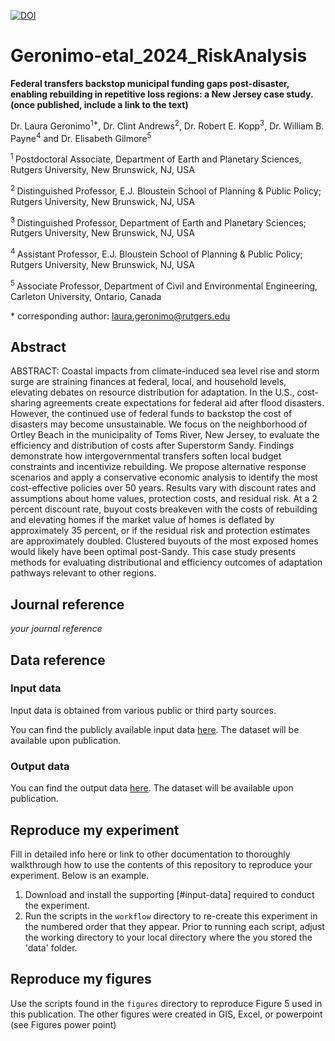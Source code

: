[![DOI](https://zenodo.org/badge/265254045.svg)](https://zenodo.org/doi/10.5281/zenodo.10442485)


# Geronimo-etal_2024_RiskAnalysis

**Federal transfers backstop municipal funding gaps post-disaster, enabling rebuilding in repetitive loss regions: a New Jersey case study. (once published, include a link to the text)**

Dr. Laura Geronimo<sup>1\*</sup>, Dr. Clint Andrews<sup>2</sup>, Dr. Robert E. Kopp<sup>3</sup>,  Dr. William B. Payne<sup>4</sup> and Dr. Elisabeth Gilmore<sup>5</sup>

<sup>1 </sup>Postdoctoral Associate, Department of Earth and Planetary Sciences, Rutgers University, New Brunswick, NJ, USA

<sup>2 </sup> Distinguished Professor, E.J. Bloustein School of Planning & Public Policy; Rutgers University,  New Brunswick, NJ, USA

<sup>3 </sup> Distinguished Professor, Department of Earth and Planetary Sciences; Rutgers University, New Brunswick, NJ, USA

<sup>4 </sup> Assistant Professor, E.J. Bloustein School of Planning & Public Policy; Rutgers University, New Brunswick, NJ, USA

<sup>5 </sup> Associate Professor, Department of Civil and Environmental Engineering, Carleton University, Ontario, Canada

\* corresponding author: laura.geronimo@rutgers.edu

## Abstract
ABSTRACT: 
Coastal impacts from climate-induced sea level rise and storm surge are straining finances at federal, local, and household levels, elevating debates on resource distribution for adaptation. In the U.S., cost-sharing agreements create expectations for federal aid after flood disasters. However, the continued use of federal funds to backstop the cost of disasters may become unsustainable. We focus on the neighborhood of Ortley Beach in the municipality of Toms River, New Jersey, to evaluate the  efficiency and distribution of costs after Superstorm Sandy. Findings demonstrate how intergovernmental transfers soften local budget constraints and incentivize rebuilding. We propose alternative response scenarios and apply a conservative economic analysis to identify the most cost-effective policies over 50 years. Results vary with discount rates and assumptions about home values, protection costs, and residual risk. At a 2 percent discount rate, buyout costs breakeven with the costs of rebuilding and elevating homes if the market value of homes is deflated by approximately 35 percent, or if the residual risk and protection estimates are approximately doubled. Clustered buyouts of the most exposed homes would likely have been optimal post-Sandy. This case study presents methods for evaluating distributional and efficiency outcomes of adaptation pathways relevant to other regions.


## Journal reference
_your journal reference_

## Data reference

### Input data
Input data is obtained from various public or third party sources. 

You can find the publicly available input data [here](https://zenodo.org/deposit/13835761). The dataset will be available upon publication.

### Output data

You can find the output data [here](https://zenodo.org/deposit/13835761). The dataset will be available upon publication.


## Reproduce my experiment
Fill in detailed info here or link to other documentation to thoroughly walkthrough how to use the contents of this repository to reproduce your experiment. Below is an example.

1. Download and install the supporting [#input-data] required to conduct the experiment.
2. Run the scripts in the `workflow` directory to re-create this experiment in the numbered order that they appear. Prior to running each script, adjust the working directory to your local directory where the you stored the 'data' folder.


## Reproduce my figures
Use the scripts found in the `figures` directory to reproduce Figure 5 used in this publication.
The other figures were created in GIS, Excel, or powerpoint (see Figures power point)





